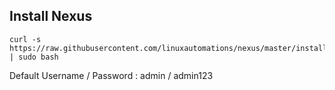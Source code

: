 ## Install Nexus 

```shell 
curl -s https://raw.githubusercontent.com/linuxautomations/nexus/master/install.sh | sudo bash 
```

Default Username / Password : admin / admin123